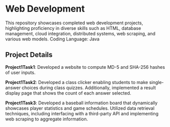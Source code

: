 # Web Development
This repository showcases completed web development projects, highlighting proficiency in diverse skills such as HTML, database management, cloud integration, distributed systems, web scraping, and various web models. 
Coding Language: Java


## Project Details
**Project1Task1**: Developed a website to compute MD-5 and SHA-256 hashes of user inputs.

**Project1Task2**: Developed a class clicker enabling students to make single-answer choices during class quizzes. Additionally, implemented a result display page that shows the count of each answer selected.

**Project1Task3**: Developed a baseball information board that dynamically showcases player statistics and game schedules. Utilized data retrieval techniques, including interfacing with a third-party API and implementing web scraping to aggregate information.



